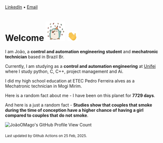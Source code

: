 [LinkedIn](https://www.linkedin.com/in/joão-pedro-gozzoli-b95641301/) &bull;
[Email](joaopedrogozzoli@gmail.com)

# Welcome <img src="happy.gif" height="64px" /> <img src="wave.gif" height="32px" />

I am João, a  **control and automation engineering student** and **mechatronic technician** based in Brazil Br.

Currently, I am studying as a **control and automation engineering** at [Unifei](https://unifei.edu.br) where I study python, C, C++, project management and Ai.

I did my high school education at ETEC Pedro Ferreira alves as a Mechatronic technician in Mogi Mirim.

Here is a random fact about me - I have been on this planet for **7729 days**.

And here is a just a random fact -  **Studies show that couples that smoke during the time of conception have a higher chance of having a girl compared to couples that do not smoke**.

![JoãoOMago's GitHub Profile View Count](https://komarev.com/ghpvc/?username=JoaoOMago)

<sub>Last updated by Github Actions on 25 Feb, 2025.</sub>
